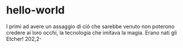 # hello-world
I primi ad avere un assaggio di ció che sarebbe venuto non poterono credere ai loro occhi, la tecnologia che imitava la magia. Erano nati gli Etcher!
202,2-
